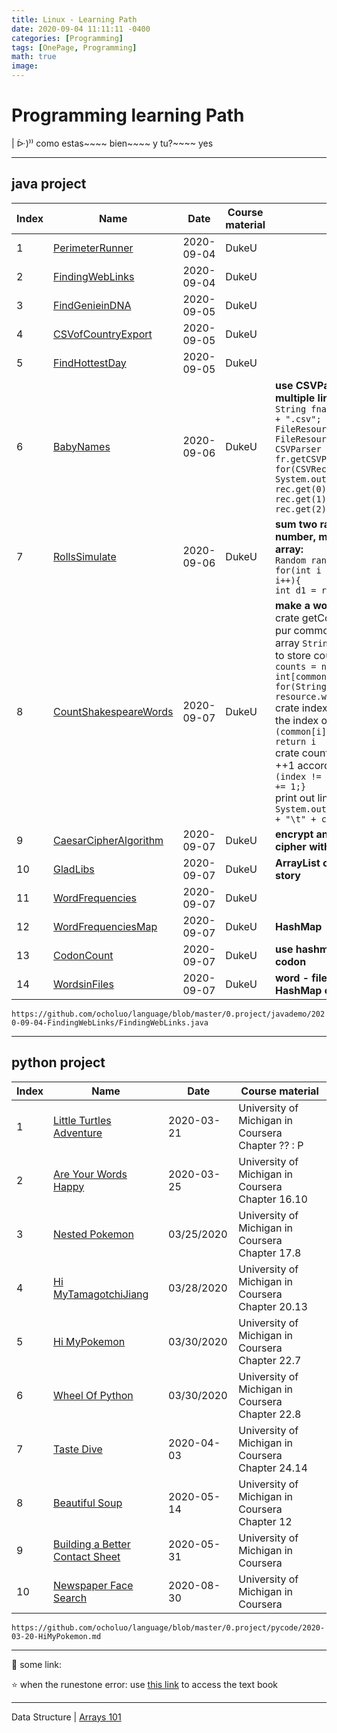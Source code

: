 ```yaml
---
title: Linux - Learning Path
date: 2020-09-04 11:11:11 -0400
categories: [Programming]
tags: [OnePage, Programming]
math: true
image: 
---
```


# Programming learning Path


| ᐕ)⁾⁾ como estas~~~~ bien~~~~ y tu?~~~~ yes

---

## java project


Index | Name | Date | Course material | Note
---|---|---|---|---
1 | [PerimeterRunner](https://github.com/ocholuo/language/blob/master/0.project/javademo/2020-09-04-PerimeterRunner/PerimeterRunner.java) | 2020-09-04 | DukeU
2 | [FindingWebLinks](https://github.com/ocholuo/language/blob/master/0.project/javademo/2020-09-04-FindingWebLinks/FindingWebLinks.java) | 2020-09-04 | DukeU
3 | [FindGenieinDNA](https://github.com/ocholuo/language/blob/master/0.project/javademo/2020-09-05-FindGenieinDNA/FindGenieinDNA.java) | 2020-09-05 | DukeU
4 | [CSVofCountryExport](https://github.com/ocholuo/language/blob/master/0.project/javademo/2020-09-05-CSVofCountryExport/CSVofCountryExport.java) | 2020-09-05 | DukeU
5 | [FindHottestDay](https://github.com/ocholuo/language/blob/master/0.project/javademo/2020-09-05-FindHottestDay/FindHottestDay.java) | 2020-09-05 | DukeU
6 | [BabyNames](https://github.com/ocholuo/language/blob/master/0.project/javademo/2020-09-06-BabyNames/BabyNames.java) | 2020-09-06 | DukeU | **use CSVParser to process multiple line:** <br>`String fname = "yob" + year + ".csv";` <br> `FileResource fr = new FileResource(fname); ` <br> `CSVParser parser = fr.getCSVParser(false);` <br> `for(CSVRecord rec : parser){` <br> `System.out.println("Name " + rec.get(0) + " Gender "+ rec.get(1) + " Num Born" + rec.get(2));}`
7 | [RollsSimulate](https://github.com/ocholuo/language/blob/master/0.project/javademo/2020-09-06-RollsSimulate/RollsSimulate.java) | 2020-09-06 | DukeU | **sum two random roll number, make a record array:** <br> `Random rand = new Random();` <br> `for(int i = 0; i < rolls; i++){` <br> `int d1 = rand.nextInt(6) + 1`
8 | [CountShakespeareWords](https://github.com/ocholuo/language/blob/master/0.project/javademo/2020-09-07-CountShakespeareWords/CountShakespeareWords.java) | 2020-09-07| DukeU | **make a word record array:** <br> crate getCommon().method to pur common word list into a array `String[] common;` <br> to store counts create `int[] counts = new int[common.length];` <br> `for(String word : resource.words())` <br> crate indexOf().method to get the index of common word `if (common[i].equals(word)); return i` <br> crate countWords().method to ++1 according to the index, `if (index != -1) {counts[index] += 1;}` <br> print out line as index `System.out.println(common[k] + "\t" + counts[k]);`
9 | [CaesarCipherAlgorithm](https://github.com/ocholuo/language/blob/master/0.project/javademo/2020-09-07-CaesarCipherAlgorithm/CaesarCipherAlgorithm.java) | 2020-09-07| DukeU | **encrypt and decrypt the cipher with 1 key or 2 key**
10 | [GladLibs](https://github.com/ocholuo/language/blob/master/0.project/javademo/2020-09-07-GladLibs/GladLibs.java) | 2020-09-07| DukeU | **ArrayList create random story**
11 | [WordFrequencies](https://github.com/ocholuo/language/blob/master/0.project/javademo/2020-09-07-WordFrequencies/WordFrequencies.java) | 2020-09-07| DukeU | 
12 | [WordFrequenciesMap](https://github.com/ocholuo/language/blob/master/0.project/javademo/2020-09-07-WordFrequenciesMap/WordFrequenciesMap.java) | 2020-09-07| DukeU | **HashMap**
13 | [CodonCount](https://github.com/ocholuo/language/blob/master/0.project/javademo/2020-09-08-CodonCount/CodonCount.java) | 2020-09-07| DukeU | **use hashmap to operate dna codon**
14 | [WordsinFiles](https://github.com/ocholuo/language/blob/master/0.project/javademo/2020-09-08-WordsinFiles/WordsinFiles.java) | 2020-09-07| DukeU | **word - file - directory HashMap create**


`https://github.com/ocholuo/language/blob/master/0.project/javademo/2020-09-04-FindingWebLinks/FindingWebLinks.java`

---

## python project


Index | Name | Date | Course material
---|---|---|---
1 | [Little Turtles Adventure](https://github.com/ocholuo/language/blob/master/0.project/pycode/2020-03-21-LittleTurtlesAdventure.md) | 2020-03-21 | University of Michigan in Coursera Chapter ?? : P
2 | [Are Your Words Happy](https://github.com/ocholuo/language/blob/master/0.project/pycode/2020-03-25-AreYourWordsHappy.md) | 2020-03-25 | University of Michigan in Coursera Chapter 16.10
3 | [Nested Pokemon](https://github.com/ocholuo/language/blob/master/0.project/pycode/2020-03-25-NestedPokemon.md) | 03/25/2020 | University of Michigan in Coursera Chapter 17.8
4 | [Hi MyTamagotchiJiang](https://github.com/ocholuo/language/blob/master/0.project/pycode/2020-03-28-HiMyTamagotchiJiang.md) | 03/28/2020 | University of Michigan in Coursera Chapter 20.13
5 | [Hi MyPokemon](https://github.com/ocholuo/language/blob/master/0.project/pycode/2020-03-20-HiMyPokemon.md) | 03/30/2020 | University of Michigan in Coursera Chapter 22.7
6 | [Wheel Of Python](https://github.com/ocholuo/language/blob/master/0.project/pycode/2020-03-20-WheelOfPython.md) | 03/30/2020 | University of Michigan in Coursera Chapter 22.8
7 | [Taste Dive](https://github.com/ocholuo/language/blob/master/0.project/pycode/2020-04-03-TasteDive.md) | 2020-04-03 | University of Michigan in Coursera Chapter 24.14
8 | [Beautiful Soup](https://github.com/ocholuo/language/blob/master/0.project/pycode/2020-05-14-BeautifulSoup.md) | 2020-05-14 | University of Michigan in Coursera Chapter 12
9 | [Building a Better Contact Sheet](https://github.com/ocholuo/language/blob/master/0.project/pycode/2020-05-31-Building-a-Better-Contact-Sheet.md) | 2020-05-31 | University of Michigan in Coursera 
10| [Newspaper Face Search](https://github.com/ocholuo/language/blob/master/0.project/pycode/2020-08-30-NewspaperFaceSearch.py) | 2020-08-30 | University of Michigan in Coursera

`https://github.com/ocholuo/language/blob/master/0.project/pycode/2020-03-20-HiMyPokemon.md`

---

:purple_heart: some link:

:star: when the runestone error: use [this link](https://runestone.academy/runestone/books/published/fopp/AdvancedAccumulation/toctree.html) to access the text book

---

Data Structure | [Arrays 101]()





